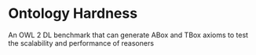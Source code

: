 # Ontology Hardness
An OWL 2 DL benchmark that can generate ABox and TBox axioms to test the scalability and performance of reasoners
